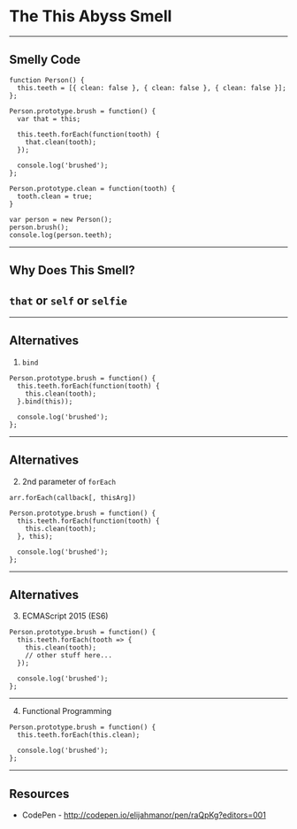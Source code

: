 # The This Abyss Smell

------

## Smelly Code

```
function Person() {
  this.teeth = [{ clean: false }, { clean: false }, { clean: false }];
};

Person.prototype.brush = function() {
  var that = this;

  this.teeth.forEach(function(tooth) {
    that.clean(tooth);
  });

  console.log('brushed');
};

Person.prototype.clean = function(tooth) {
  tooth.clean = true;
}

var person = new Person();
person.brush();
console.log(person.teeth);
```

------

## Why Does This Smell?

## `that` or `self` or `selfie` <!-- .element class="fragment" -->

------

## Alternatives

1) `bind`

```
Person.prototype.brush = function() {
  this.teeth.forEach(function(tooth) {
    this.clean(tooth);
  }.bind(this));

  console.log('brushed');
};
```

------

## Alternatives

2) 2nd parameter of `forEach`

```
arr.forEach(callback[, thisArg])
```

```
Person.prototype.brush = function() {
  this.teeth.forEach(function(tooth) {
    this.clean(tooth);
  }, this);

  console.log('brushed');
};
```

------

## Alternatives

3) ECMAScript 2015 (ES6)

```
Person.prototype.brush = function() {
  this.teeth.forEach(tooth => {
    this.clean(tooth);
    // other stuff here...
  });

  console.log('brushed');
};
```

------

4) Functional Programming

```
Person.prototype.brush = function() {
  this.teeth.forEach(this.clean);

  console.log('brushed');
};
```

------

## Resources

* CodePen - http://codepen.io/elijahmanor/pen/raQpKg?editors=001
